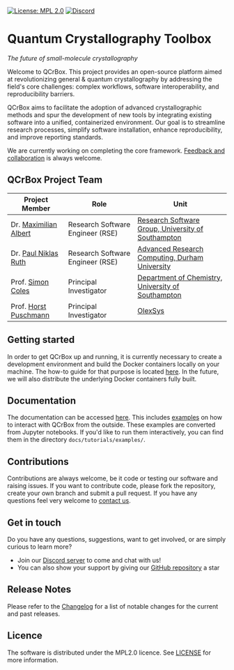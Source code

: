 [![License: MPL 2.0](https://img.shields.io/badge/License-MPL_2.0-blue.svg)](https://opensource.org/licenses/MPL-2.0)
<a href="https://discord.com/invite/eU2ya5psxH" target="_blank">
      <img alt="Discord" src="https://img.shields.io/discord/1219613211209240637?logo=discord">
</a>

# Quantum Crystallography Toolbox

*The future of small-molecule crystallography*

Welcome to QCrBox. This project provides an open-source platform aimed at revolutionizing general &
quantum crystallography by addressing the field's core challenges: complex workflows, software
interoperability, and reproducibility barriers.

QCrBox aims to facilitate the adoption of advanced crystallographic methods and spur the development
of new tools by integrating existing software into a unified, containerized environment. Our goal is
to streamline research processes, simplify software installation, enhance reproducibility, and improve
reporting standards.

We are currently working on completing the core framework. [Feedback and collaboration](#get-in-touch)
is always welcome.


## QCrBox Project Team
| Project Member                                                                         | Role  | Unit   |
|----------------------------------------------------------------------------------------|-------|--------|
| Dr. [Maximilian Albert](https://github.com/maxalbert)                                  |  Research Software Engineer (RSE) | [Research Software Group, University of Southampton ](https://rsgsoton.net/)                       |
| Dr. [Paul Niklas Ruth](https://github.com/Niolon)                                      |  Research Software Engineer (RSE) | [Advanced Research Computing, Durham University](https://www.durham.ac.uk/research/institutes-and-centres/advanced-research-computing/)                       |
| Prof. [Simon Coles](https://www.southampton.ac.uk/people/5wzkxv/professor-simon-coles) | Principal Investigator      | [Department of Chemistry, University of Southampton](https://www.southampton.ac.uk/research/areas/chemistry) |
| Prof. [Horst Puschmann](https://github.com/mulomulo)                                   | Principal Investigator      | [OlexSys](https://www.olexsys.org/) |


## Getting started

In order to get QCrBox up and running, it is currently necessary to create a development environment and build
the Docker containers locally on your machine. The how-to guide for that purpose is located
[here](https://qcrbox.github.io/QCrBox/how_to_guides/set_up_a_dev_environment/). In the future, we will also
distribute the underlying Docker containers fully built.


## Documentation
The documentation can be accessed [here](https://qcrbox.github.io/QCrBox/). This includes
[examples](https://qcrbox.github.io/QCrBox/tutorials/contents/) on how to interact with QCrBox
from the outside. These examples are converted from Jupyter notebooks. If you'd like to run
them interactively, you can find them in the directory `docs/tutorials/examples/`.


## Contributions

Contributions are always welcome, be it code or testing our software and raising issues. If you want to contribute
code, please fork the repository, create your own branch and submit a pull request. If you have any questions feel
very welcome to [contact us](#get-in-touch).


## Get in touch

Do you have any questions, suggestions, want to get involved, or are simply curious to learn more?

- Join our [Discord server](https://discord.com/invite/eU2ya5psxH) to come and chat with us!
- You can also show your support by giving our [GitHub repository](https://github.com/QCrBox/QCrBox) a star


## Release Notes

Please refer to the [Changelog](https://qcrbox.github.io/QCrBox/CHANGELOG/) for a list of notable changes for the
current and past releases.

## Licence
The software is distributed under the MPL2.0 licence. See [LICENSE](./LICENSE) for more information.
